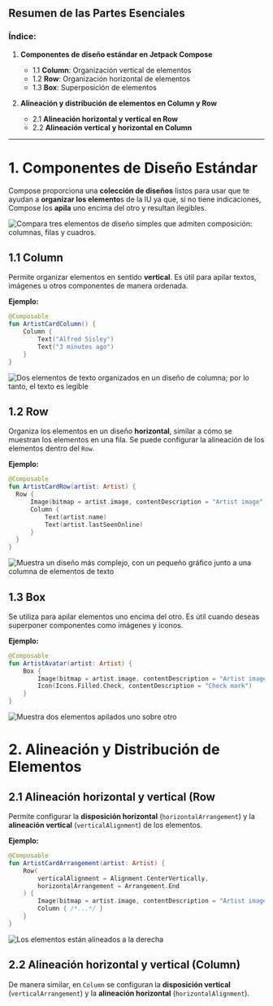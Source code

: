 ## Resumen de las Partes Esenciales
### Índice:

1. **Componentes de diseño estándar en Jetpack Compose**
   - 1.1 **Column**: Organización vertical de elementos
   - 1.2 **Row**: Organización horizontal de elementos
   - 1.3 **Box**: Superposición de elementos

2. **Alineación y distribución de elementos en Column y Row**
   - 2.1 **Alineación horizontal y vertical en Row**
   - 2.2 **Alineación vertical y horizontal en Column**

---

# 1. **Componentes de Diseño Estándar**

Compose proporciona una **colección de diseños** listos para usar que te ayudan a **organizar los elemento**s de la IU ya que, si no tiene indicaciones, Compose los **apila** uno encima del otro y resultan ilegibles.

![Compara tres elementos de diseño simples que admiten composición: columnas, filas y cuadros.](https://developer.android.com/static/develop/ui/compose/images/layout-column-row-box.svg?hl=es-419)
## 1.1 Column

  Permite organizar elementos en sentido **vertical**. Es útil para apilar textos, imágenes u otros componentes de manera ordenada.

  **Ejemplo:**
  ```kotlin
  @Composable
  fun ArtistCardColumn() {
      Column {
          Text("Alfred Sisley")
          Text("3 minutes ago")
      }
  }
  ```

![Dos elementos de texto organizados en un diseño de columna; por lo tanto, el texto es legible](https://developer.android.com/static/develop/ui/compose/images/layout-text-in-column.png?hl=es-419)

## 1.2 Row

  Organiza los elementos en un diseño **horizontal**, similar a cómo se muestran los elementos en una fila. Se puede configurar la alineación de los elementos dentro del `Row`.

  **Ejemplo:**
  ```kotlin
@Composable
fun ArtistCardRow(artist: Artist) {
    Row {
        Image(bitmap = artist.image, contentDescription = "Artist image")
        Column {
            Text(artist.name)
            Text(artist.lastSeenOnline)
        }
    }
}
  ```

![Muestra un diseño más complejo, con un pequeño gráfico junto a una columna de elementos de texto](https://developer.android.com/static/develop/ui/compose/images/layout-text-with-picture.png?hl=es-419)

## 1.3 Box

  Se utiliza para apilar elementos uno encima del otro. Es útil cuando deseas superponer componentes como imágenes y iconos.

  **Ejemplo:**
  ```kotlin
  @Composable
  fun ArtistAvatar(artist: Artist) {
      Box {
          Image(bitmap = artist.image, contentDescription = "Artist image")
          Icon(Icons.Filled.Check, contentDescription = "Check mark")
      }
  }
  ```

![Muestra dos elementos apilados uno sobre otro](https://developer.android.com/static/develop/ui/compose/images/layout-box-with-picture.png?hl=es-419)

# 2. **Alineación y Distribución de Elementos**

## 2.1 Alineación horizontal y vertical (Row

Permite configurar la **disposición horizontal** (`horizontalArrangement`) y la **alineación vertical** (`verticalAlignment`) de los elementos.

  **Ejemplo:**
  ```kotlin
  @Composable
  fun ArtistCardArrangement(artist: Artist) {
      Row(
          verticalAlignment = Alignment.CenterVertically,
          horizontalArrangement = Arrangement.End
      ) {
          Image(bitmap = artist.image, contentDescription = "Artist image")
          Column { /*...*/ }
      }
  }
  ```

![Los elementos están alineados a la derecha](https://developer.android.com/static/develop/ui/compose/images/layout-row-end.png?hl=es-419)

## 2.2 Alineación horizontal y vertical (Column)

De manera similar, en `Column` se configuran la **disposición vertical** (`verticalArrangement`) y la **alineación horizontal** (`horizontalAlignment`).
